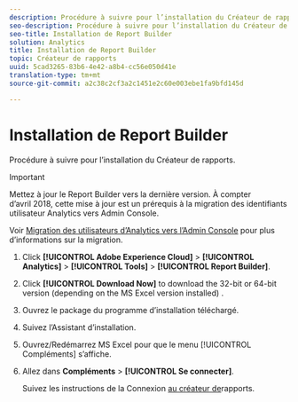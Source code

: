```yaml
---
description: Procédure à suivre pour l’installation du Créateur de rapports.
seo-description: Procédure à suivre pour l’installation du Créateur de rapports.
seo-title: Installation de Report Builder
solution: Analytics
title: Installation de Report Builder
topic: Créateur de rapports
uuid: 5cad3265-83b6-4e42-a8b4-cc56e050d41e
translation-type: tm+mt
source-git-commit: a2c38c2cf3a2c1451e2c60e003ebe1fa9bfd145d

---
```



# Installation de Report Builder

Procédure à suivre pour l’installation du Créateur de rapports.

>[!IMPORTANT]
>
>Mettez à jour le Report Builder vers la dernière version. À compter d’avril 2018, cette mise à jour est un prérequis à la migration des identifiants utilisateur Analytics vers Admin Console.
>
>Voir [Migration des utilisateurs d’Analytics vers l’Admin Console](https://marketing.adobe.com/resources/help/en_US/experience-cloud/admin-console/analytics-migration/) pour plus d’informations sur la migration.

1. Click **[!UICONTROL Adobe Experience Cloud]** &gt; **[!UICONTROL Analytics]** &gt; **[!UICONTROL Tools]** &gt; **[!UICONTROL Report Builder]**.
1. Click **[!UICONTROL Download Now]** to download the 32-bit or 64-bit version (depending on the MS Excel version installed) .
1. Ouvrez le package du programme d’installation téléchargé.
1. Suivez l’Assistant d’installation.
1. Ouvrez/Redémarrez MS Excel pour que le menu [!UICONTROL Compléments] s’affiche.
1. Allez dans **Compléments** &gt; **[!UICONTROL Se connecter]**.

   Suivez les instructions de la Connexion [au créateur de](../../../analyze/report-builder/setup/login.md#concept_67A16213B90D43C7A624C4E43B821981)rapports.